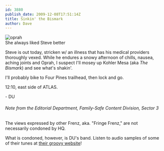 ```yaml
---
id: 3880
publish_date: 2009-12-08T17:51:14Z
title: Sinkin' the Bismark
author: Dave
---
```

![oprah](http://www.flagstafffrenzy.org/wp-content/uploads/2009/12/opie.jpg)  
She always liked Steve better

Steve is out today, stricken w/ an illness that has his medical providers thoroughly vexed. While he endures a snowy afternoon of chills, nausea, aching joints and Oprah, I suspect I'll mosey up Kohler Mesa (aka _The Bismark_) and see what's shakin'.

I'll probably bike to Four Pines trailhead, then lock and go.

12:10, east side of ATLAS.

\- DU

###### Note from the Editorial Department, Family-Safe Content Division, Sector 3

The views expressed by other Frenz, aka. "Fringe Frenz," are not necessarily condoned by HQ.

What is condoned, however, is DU's band. Listen to audio samples of some of their tunes at [their groovy website](http://thebluesambassadors.blogspot.com)!
